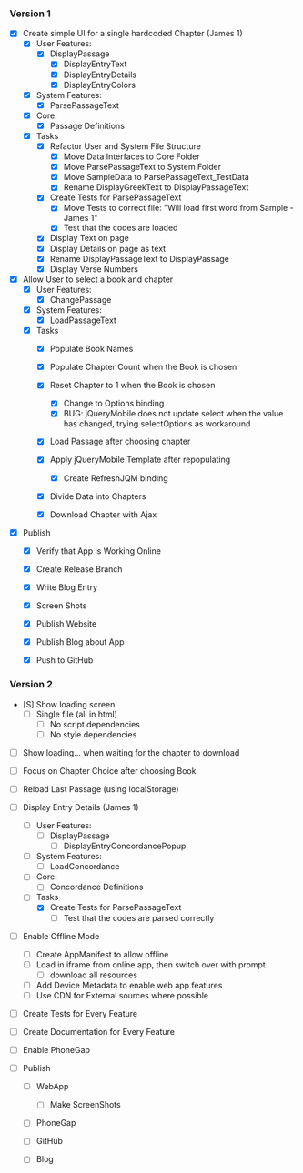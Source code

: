 ﻿### Version 1

- [X] Create simple UI for a single hardcoded Chapter (James 1)
	- [X] User Features:
		- [X] DisplayPassage
			- [X] DisplayEntryText
			- [X] DisplayEntryDetails
			- [X] DisplayEntryColors
	- [X] System Features:
		- [X] ParsePassageText
	- [X] Core:
		- [X] Passage Definitions
	- [X] Tasks
		- [X] Refactor User and System File Structure
			- [X] Move Data Interfaces to Core Folder
			- [X] Move ParsePassageText to System Folder
			- [X] Move SampleData to ParsePassageText_TestData
			- [X] Rename DisplayGreekText to DisplayPassageText
		- [X] Create Tests for ParsePassageText
			- [X] Move Tests to correct file: "Will load first word from Sample - James 1"
			- [X] Test that the codes are loaded
		- [X] Display Text on page
		- [X] Display Details on page as text
		- [X] Rename DisplayPassageText to DisplayPassage
		- [X] Display Verse Numbers

- [X] Allow User to select a book and chapter
	- [X] User Features:
		- [X] ChangePassage
	- [X] System Features:
		- [X] LoadPassageText
	- [X] Tasks
		- [X] Populate Book Names
		- [X] Populate Chapter Count when the Book is chosen
		- [X] Reset Chapter to 1 when the Book is chosen
			- [X] Change to Options binding
			- [X] BUG: jQueryMobile does not update select when the value has changed, trying selectOptions as workaround
		- [X] Load Passage after choosing chapter
		- [X] Apply jQueryMobile Template after repopulating
			- [X] Create RefreshJQM binding
		- [X] Divide Data into Chapters
		- [X] Download Chapter with Ajax


- [X] Publish
	- [X] Verify that App is Working Online
	- [X] Create Release Branch
	- [X] Write Blog Entry
	- [X] Screen Shots
	- [X] Publish Website
	- [X] Publish Blog about App
	- [X] Push to GitHub


### Version 2

- [S] Show loading screen
	- [ ] Single file (all in html)
		- [ ] No script dependencies
		- [ ] No style dependencies
- [ ] Show loading... when waiting for the chapter to download
- [ ] Focus on Chapter Choice after choosing Book

- [ ] Reload Last Passage (using localStorage)

- [ ] Display Entry Details (James 1)
	- [ ] User Features:
		- [ ] DisplayPassage
			- [ ] DisplayEntryConcordancePopup
	- [ ] System Features:
		- [ ] LoadConcordance
	- [ ] Core:
		- [ ] Concordance Definitions
	- [ ] Tasks
		- [X] Create Tests for ParsePassageText
			- [ ] Test that the codes are parsed correctly

- [ ] Enable Offline Mode
	- [ ] Create AppManifest to allow offline 
	- [ ] Load in iframe from online app, then switch over with prompt
		-  [ ] download all resources
	- [ ] Add Device Metadata to enable web app features
	- [ ] Use CDN for External sources where possible

- [ ] Create Tests for Every Feature

- [ ] Create Documentation for Every Feature

- [ ] Enable PhoneGap

- [ ] Publish
	- [ ] WebApp
		- [ ] Make ScreenShots
	- [ ] PhoneGap
	- [ ] GitHub
	- [ ] Blog

